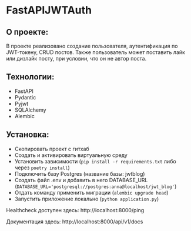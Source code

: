 # FastAPIJWTAuth

## О проекте:
В проекте реализовано создание пользователя, аутентификация по JWT-токену, CRUD постов. 
Также пользователь может поставить лайк или дизлайк посту, при условии, что он не автор поста.

## Технологии:
- FastAPI
- Pydantic
- Pyjwt
- SQLAlchemy
- Alembic


## Установка:
- Скопировать проект с гитхаб
- Создать и активировать виртуальную среду
- Установить зависимости (```pip install -r requirements.txt``` либо через ```poetry install```)
- Подключить базу Postgres (название базы: jwtblog)
- Создать файл .env и добавить в него DATABASE_URL (```DATABASE_URL='postgresql://postgres:anna@localhost/jwt_blog'```)
- Отдать команду применить миграции (```alembic upgrade head```)
- Запустить приложение локально (```python application.py```)

Healthcheck доступен здесь: http://localhost:8000/ping <p>
Документация здесь: http://localhost:8000/api/v1/docs
